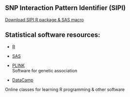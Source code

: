 ## **SNP Interaction Pattern Identifier (SIPI)**

[Download SIPI R package & SAS macro](https://linhuiyi.github.io/SIPI/)  


## **Statistical software resources:**

- [R](https://www.r-project.org/)

- [SAS](https://www.sas.com/en_us/solutions/analytics.html)

- [PLINK](https://www.cog-genomics.org/plink2studies)  
Software for genetic association 

- [DataCamp](https://www.datacamp.com/home) 

Online classes for learning R programming & other software  

